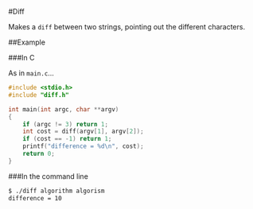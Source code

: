 #Diff

Makes a `diff` between two strings, pointing out the different characters.

##Example

###In C

As in `main.c`...

```c
#include <stdio.h>
#include "diff.h"

int main(int argc, char **argv)
{
	if (argc != 3) return 1;
	int cost = diff(argv[1], argv[2]);
	if (cost == -1) return 1;
	printf("difference = %d\n", cost);
	return 0;
}
```

###In the command line

``` bash
$ ./diff algorithm algorism
difference = 10
```
